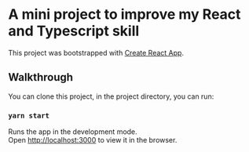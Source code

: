 # A mini project to improve my React and Typescript skill

This project was bootstrapped with [Create React App](https://github.com/facebook/create-react-app).

## Walkthrough

You can clone this project, in the project directory, you can run:

### `yarn start`

Runs the app in the development mode.\
Open [http://localhost:3000](http://localhost:3000) to view it in the browser.

